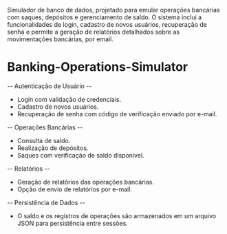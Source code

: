 Simulador de banco de dados, projetado para emular operações bancárias com saques, depósitos e gerenciamento de saldo. O sistema inclui a funcionalidades de login, cadastro de novos usuários, recuperação de senha e permite a geração de relatórios detalhados sobre as movimentações bancárias, por email.

# Banking-Operations-Simulator

-- Autenticação de Usuário -- 
- Login com validação de credenciais.
- Cadastro de novos usuários.
- Recuperação de senha com código de verificação enviado por e-mail.

-- Operações Bancárias -- 
- Consulta de saldo.
- Realização de depósitos.
- Saques com verificação de saldo disponível.

-- Relatórios --
- Geração de relatórios das operações bancárias.
- Opção de envio de relatórios por e-mail.

-- Persistência de Dados --
- O saldo e os registros de operações são armazenados em um arquivo JSON para persistência entre sessões.
